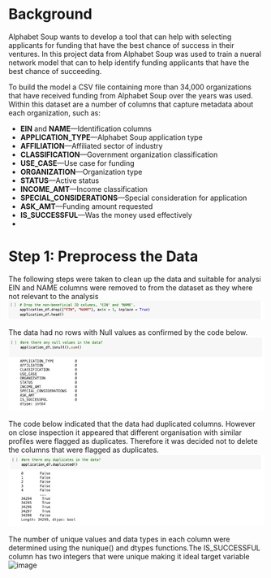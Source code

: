# Background
Alphabet Soup wants to develop a tool that can help with selecting  applicants for funding that have the best chance of success in their ventures. In this project data from Alphabet Soup was used to train a  nueral network model that can to help identify funding applicants that have the best chance of succeeding.


To build the model a CSV file containing more than 34,000 organizations that have received funding from Alphabet Soup over the years was used. Within this dataset are a number of columns that capture metadata about each organization, such as:

* **EIN** and **NAME**—Identification columns
* **APPLICATION_TYPE**—Alphabet Soup application type
* **AFFILIATION**—Affiliated sector of industry
* **CLASSIFICATION**—Government organization classification
* **USE_CASE**—Use case for funding
* **ORGANIZATION**—Organization type
* **STATUS**—Active status
* **INCOME_AMT**—Income classification
* **SPECIAL_CONSIDERATIONS**—Special consideration for application
* **ASK_AMT**—Funding amount requested
* **IS_SUCCESSFUL**—Was the money used effectively
* 
# Step 1: Preprocess the Data
The following steps were taken to clean up the data and suitable for analysi
EIN and NAME columns were removed to from the dataset as they where not relevant to the analysis
 ![image](https://github.com/mayooks/Alphabet-Soup-Funding-Success-Prediction-Model/blob/main/Images/Picture%2033.png)

The data had no rows with Null values as confirmed by the  code below.
![image](https://github.com/mayooks/Alphabet-Soup-Funding-Success-Prediction-Model/blob/main/Images/Picture%201-second.png)

The code below indicated that the data had duplicated columns. However on close inspection it appeared that different organisation with similar profiles were flagged as duplicates. Therefore it was decided not to delete the columns that were flagged as duplicates.
![image](https://github.com/mayooks/Alphabet-Soup-Funding-Success-Prediction-Model/blob/main/Images/Picture%202.png)

The number of unique values and data types in each column were determined using the nunique() and dtypes functions.The IS_SUCCESSFUL column has two integers that were unique making it ideal target variable             ![image](https://user-images.githubusercontent.com/103529769/188283720-adf232a9-43fc-48ef-8f5d-972648e93da8.png)

 
